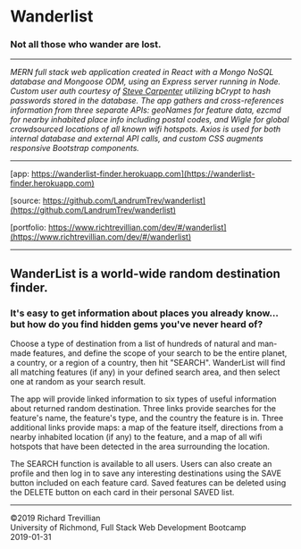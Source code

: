 # Wanderlist
### Not all those who wander are lost.

_________________________________________________

*MERN full stack web application created in React with a Mongo NoSQL database and Mongoose ODM, using an Express server running in Node. Custom user auth courtesy of [Steve Carpenter](https://github.com/Steven-M-Carpenter/LoginCode) utilizing bCrypt to hash passwords stored in the database. The app gathers and cross-references information from three separate APIs: geoNames for feature data, ezcmd for nearby inhabited place info including postal codes, and Wigle for global crowdsourced locations of all known wifi hotspots. Axios is used for both internal database and external API calls, and custom CSS augments responsive Bootstrap components.*

_________________________________________________

[app: https://wanderlist-finder.herokuapp.com](https://wanderlist-finder.herokuapp.com)

[source: https://github.com/LandrumTrev/wanderlist](https://github.com/LandrumTrev/wanderlist)

[portfolio: https://www.richtrevillian.com/dev/#/wanderlist](https://www.richtrevillian.com/dev/#/wanderlist)

_________________________________________________


## WanderList is a world-wide random destination finder.

### It's easy to get information about places you already know... but how do you find hidden gems you've never heard of? 

Choose a type of destination from a list of hundreds of natural and man-made features, and define the scope of your search to be the entire planet, a country, or a region of a country, then hit "SEARCH". WanderList will find all matching features (if any) in your defined search area, and then select one at random as your search result. 

The app will provide linked information to six types of useful information about returned random destination. Three links provide searches for the feature's name, the feature's type, and the country the feature is in. Three additional links provide maps: a map of the feature itself, directions from a nearby inhabited location (if any) to the feature, and a map of all wifi hotspots that have been detected in the area surrounding the location.

The SEARCH function is available to all users. Users can also create an profile and then log in to save any interesting destinations using the SAVE button included on each feature card. Saved features can be deleted using the DELETE button on each card in their personal SAVED list.

_________________________________________________

©2019 Richard Trevillian  
University of Richmond, Full Stack Web Development Bootcamp  
2019-01-31  
